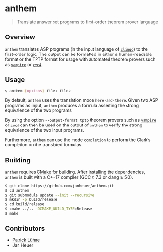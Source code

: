 # anthem

> Translate answer set programs to first-order theorem prover language

## Overview

`anthem` translates ASP programs (in the input language of [`clingo`](https://github.com/potassco/clingo)) to the first-order logic. 
The output can be formatted in either a human-readable format or the TPTP format for usage with automated theorem provers such as [`vampire`](https://github.com/vprover/vampire) or [`cvc4`](https://github.com/CVC4/CVC4).

## Usage

```bash
$ anthem [options] file1 file2
```

By default, `anthem` uses the translation mode `here-and-there`.
Given two ASP programs as input, `anthem` produces a formula asserting the strong equivalence of the two programs.

By using the option `--output-format tptp` theorem provers such as [`vampire`](https://github.com/vprover/vampire) or [`cvc4`](https://github.com/CVC4/CVC4) can then be used on the output of `anthem` to verify the strong equivalence of the two input programs.

Furthermore, `anthem` can use the mode `completion` to perform the Clark’s completion on the translated formulas.

## Building

`anthem` requires [CMake](https://cmake.org/) for building.
After installing the dependencies, `anthem` is built with a C++17 compiler (GCC ≥ 7.3 or clang ≥ 5.0).

```bash
$ git clone https://github.com/janheuer/anthem.git
$ cd anthem
$ git submodule update --init --recursive
$ mkdir -p build/release
$ cd build/release
$ cmake ../.. -DCMAKE_BUILD_TYPE=Release
$ make
```

## Contributors

* [Patrick Lühne](https://www.luehne.de)
* Jan Heuer
